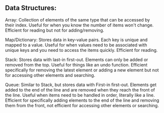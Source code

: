 ## Data Structures:

Array: Collection of elements of the same type that can be accessed by their index. Useful for when you know the number of items won't change. Efficient for reading but not for adding/removing.

Map/Dictionary: Stores data in key-value pairs. Each key is unique and mapped to a value. Useful for when values need to be associated with unique keys and you need to access the items quickly. Efficient for reading.

Stack: Stores data with last-in first-out. Elements can only be added or removed from the top. Useful for things like an undo function. Efficient specifically for removing the latest element or adding a new element but not for accessing other elements and searching.

Queue: Similar to Stack, but stores data with First-in first-out. Elements get added to the end of the line and are removed when they reach the front of the line. Useful when items need to be handled in order, literally like a line. Efficient for specifically adding elements to the end of the line and removing them from the front, not efficient for accessing other elements or searching.
